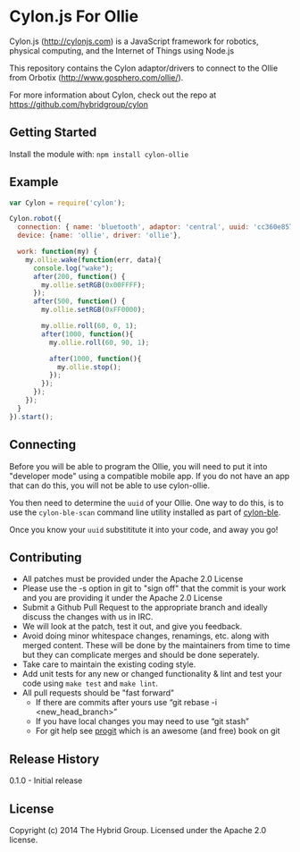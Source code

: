 # Cylon.js For Ollie

Cylon.js (http://cylonjs.com) is a JavaScript framework for robotics, physical computing, and the Internet of Things using Node.js

This repository contains the Cylon adaptor/drivers to connect to the Ollie from Orbotix (http://www.gosphero.com/ollie/).

For more information about Cylon, check out the repo at
https://github.com/hybridgroup/cylon

## Getting Started

Install the module with: `npm install cylon-ollie`

## Example

```javascript
var Cylon = require('cylon');

Cylon.robot({
  connection: { name: 'bluetooth', adaptor: 'central', uuid: 'cc360e85785e', module: 'cylon-ble'},
  device: {name: 'ollie', driver: 'ollie'},

  work: function(my) {
    my.ollie.wake(function(err, data){
      console.log("wake");
      after(200, function() {
        my.ollie.setRGB(0x00FFFF);
      });
      after(500, function() {
        my.ollie.setRGB(0xFF0000);

        my.ollie.roll(60, 0, 1);
        after(1000, function(){
          my.ollie.roll(60, 90, 1);

          after(1000, function(){
            my.ollie.stop();
          });                
        });
      });
    });
  }
}).start();
```
## Connecting

Before you will be able to program the Ollie, you will need to put it into "developer mode" using a compatible mobile app. If you do not have an app that can do this, you will not be able to use cylon-ollie.

You then need to determine the `uuid` of your Ollie. One way to do this, is to use the `cylon-ble-scan` command line utility installed as part of [cylon-ble](https://github.com/hybridgroup/cylon-ble).

Once you know your `uuid` substititute it into your code, and away you go!

## Contributing

* All patches must be provided under the Apache 2.0 License
* Please use the -s option in git to "sign off" that the commit is your work and you are providing it under the Apache 2.0 License
* Submit a Github Pull Request to the appropriate branch and ideally discuss the changes with us in IRC.
* We will look at the patch, test it out, and give you feedback.
* Avoid doing minor whitespace changes, renamings, etc. along with merged content. These will be done by the maintainers from time to time but they can complicate merges and should be done seperately.
* Take care to maintain the existing coding style.
* Add unit tests for any new or changed functionality & lint and test your code using `make test` and `make lint`.
* All pull requests should be "fast forward"
  * If there are commits after yours use “git rebase -i <new_head_branch>”
  * If you have local changes you may need to use “git stash”
  * For git help see [progit](http://git-scm.com/book) which is an awesome (and free) book on git

## Release History

0.1.0 - Initial release

## License

Copyright (c) 2014 The Hybrid Group. Licensed under the Apache 2.0 license.
